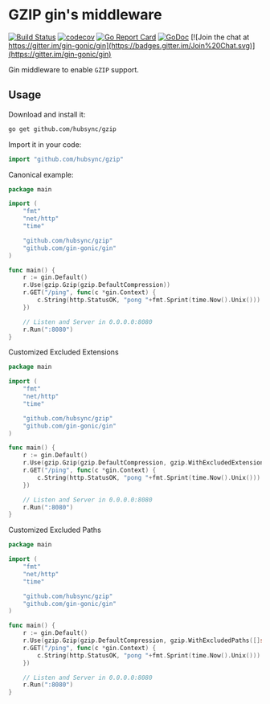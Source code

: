 # GZIP gin's middleware

[![Build Status](https://travis-ci.org/hubsync/gzip.svg)](https://travis-ci.org/hubsync/gzip)
[![codecov](https://codecov.io/gh/hubsync/gzip/branch/master/graph/badge.svg)](https://codecov.io/gh/hubsync/gzip)
[![Go Report Card](https://goreportcard.com/badge/github.com/hubsync/gzip)](https://goreportcard.com/report/github.com/hubsync/gzip)
[![GoDoc](https://godoc.org/github.com/hubsync/gzip?status.svg)](https://godoc.org/github.com/hubsync/gzip)
[![Join the chat at https://gitter.im/gin-gonic/gin](https://badges.gitter.im/Join%20Chat.svg)](https://gitter.im/gin-gonic/gin)

Gin middleware to enable `GZIP` support.

## Usage

Download and install it:

```sh
go get github.com/hubsync/gzip
```

Import it in your code:

```go
import "github.com/hubsync/gzip"
```

Canonical example:

```go
package main

import (
	"fmt"
	"net/http"
	"time"

	"github.com/hubsync/gzip"
	"github.com/gin-gonic/gin"
)

func main() {
	r := gin.Default()
	r.Use(gzip.Gzip(gzip.DefaultCompression))
	r.GET("/ping", func(c *gin.Context) {
		c.String(http.StatusOK, "pong "+fmt.Sprint(time.Now().Unix()))
	})

	// Listen and Server in 0.0.0.0:8080
	r.Run(":8080")
}
```

Customized Excluded Extensions

```go
package main

import (
	"fmt"
	"net/http"
	"time"

	"github.com/hubsync/gzip"
	"github.com/gin-gonic/gin"
)

func main() {
	r := gin.Default()
	r.Use(gzip.Gzip(gzip.DefaultCompression, gzip.WithExcludedExtensions([]string{".pdf", ".mp4"})))
	r.GET("/ping", func(c *gin.Context) {
		c.String(http.StatusOK, "pong "+fmt.Sprint(time.Now().Unix()))
	})

	// Listen and Server in 0.0.0.0:8080
	r.Run(":8080")
}
```

Customized Excluded Paths

```go
package main

import (
	"fmt"
	"net/http"
	"time"

	"github.com/hubsync/gzip"
	"github.com/gin-gonic/gin"
)

func main() {
	r := gin.Default()
	r.Use(gzip.Gzip(gzip.DefaultCompression, gzip.WithExcludedPaths([]string{"/api/"})))
	r.GET("/ping", func(c *gin.Context) {
		c.String(http.StatusOK, "pong "+fmt.Sprint(time.Now().Unix()))
	})

	// Listen and Server in 0.0.0.0:8080
	r.Run(":8080")
}
```
